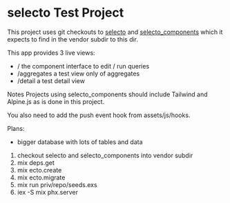 # selecto Test Project

This project uses git checkouts to [selecto](https://github.com/seeken/selecto) and [selecto_components](https://github.com/seeken/selecto_components) which it expects to find in the vendor subdir to this dir.

This app provides 3 live views: 

 - / the component interface to edit / run queries
 - /aggregates a test view only of aggregates
 - /detail a test detail view


Notes 
Projects using selecto_components should include Tailwind and Alpine.js as is done in this project.

You also need to add the push event hook from assets/js/hooks.

Plans:
 - bigger database with lots of tables and data



1) checkout selecto and selecto_components into vendor subdir
2) mix deps.get
3) mix ecto.create
4) mix ecto.migrate
5) mix run priv/repo/seeds.exs
6) iex -S mix phx.server





